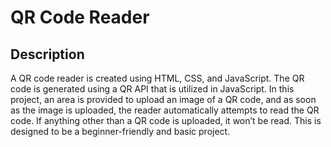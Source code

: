 # QR Code Reader

## Description

A QR code reader is created using HTML, CSS, and JavaScript.
The QR code is generated using a QR API that is utilized in JavaScript. 
In this project, an area is provided to upload an image of a QR code, and as soon as the image is uploaded, the reader automatically attempts to read the QR code. 
If anything other than a QR code is uploaded, it won’t be read. This is designed to be a beginner-friendly and basic project.
